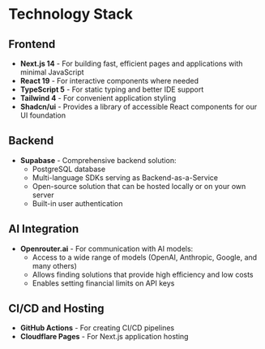 # Technology Stack

## Frontend
- **Next.js 14** - For building fast, efficient pages and applications with minimal JavaScript
- **React 19** - For interactive components where needed
- **TypeScript 5** - For static typing and better IDE support
- **Tailwind 4** - For convenient application styling
- **Shadcn/ui** - Provides a library of accessible React components for our UI foundation

## Backend
- **Supabase** - Comprehensive backend solution:
  - PostgreSQL database
  - Multi-language SDKs serving as Backend-as-a-Service
  - Open-source solution that can be hosted locally or on your own server
  - Built-in user authentication

## AI Integration
- **Openrouter.ai** - For communication with AI models:
  - Access to a wide range of models (OpenAI, Anthropic, Google, and many others)
  - Allows finding solutions that provide high efficiency and low costs
  - Enables setting financial limits on API keys

## CI/CD and Hosting
- **GitHub Actions** - For creating CI/CD pipelines
- **Cloudflare Pages** - For Next.js application hosting
